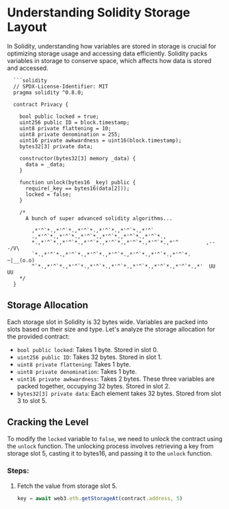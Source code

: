 # Understanding Solidity Storage Layout

In Solidity, understanding how variables are stored in storage is crucial for optimizing storage usage and accessing data efficiently. Solidity packs variables in storage to conserve space, which affects how data is stored and accessed.

      ```solidity
      // SPDX-License-Identifier: MIT
      pragma solidity ^0.8.0;
      
      contract Privacy {
      
        bool public locked = true;
        uint256 public ID = block.timestamp;
        uint8 private flattening = 10;
        uint8 private denomination = 255;
        uint16 private awkwardness = uint16(block.timestamp);
        bytes32[3] private data;
      
        constructor(bytes32[3] memory _data) {
          data = _data;
        }
        
        function unlock(bytes16 _key) public {
          require(_key == bytes16(data[2]));
          locked = false;
        }
      
        /*
          A bunch of super advanced solidity algorithms...
      
            ,*'^`*.,*'^`*.,*'^`*.,*'^`*.,*'^`*.,*'^`
            .,*'^`*.,*'^`*.,*'^`*.,*'^`*.,*'^`*.,*'^`*.,
            *.,*'^`*.,*'^`*.,*'^`*.,*'^`*.,*'^`*.,*'^`*.,*'^         ,---/V\
            `*.,*'^`*.,*'^`*.,*'^`*.,*'^`*.,*'^`*.,*'^`*.,*'^`*.    ~|__(o.o)
            ^`*.,*'^`*.,*'^`*.,*'^`*.,*'^`*.,*'^`*.,*'^`*.,*'^`*.,*'  UU  UU
        */
      }

## Storage Allocation
Each storage slot in Solidity is 32 bytes wide. Variables are packed into slots based on their size and type. Let's analyze the storage allocation for the provided contract:

- `bool public locked`: Takes 1 byte. Stored in slot 0.
- `uint256 public ID`: Takes 32 bytes. Stored in slot 1.
- `uint8 private flattening`: Takes 1 byte.
- `uint8 private denomination`: Takes 1 byte.
- `uint16 private awkwardness`: Takes 2 bytes. These three variables are packed together, occupying 32 bytes. Stored in slot 2.
- `bytes32[3] private data`: Each element takes 32 bytes. Stored from slot 3 to slot 5.

## Cracking the Level
To modify the `locked` variable to `false`, we need to unlock the contract using the `unlock` function. The unlocking process involves retrieving a key from storage slot 5, casting it to bytes16, and passing it to the `unlock` function.

### Steps:
1. Fetch the value from storage slot 5.
   ```javascript
   key = await web3.eth.getStorageAt(contract.address, 5)
